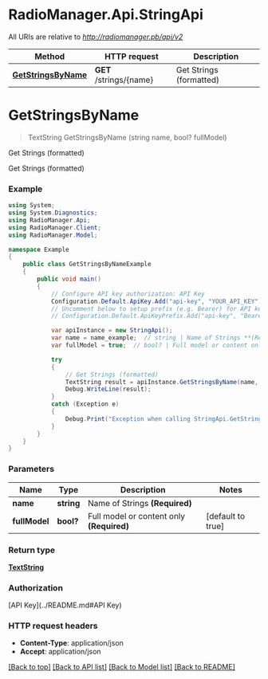 # RadioManager.Api.StringApi

All URIs are relative to *http://radiomanager.pb/api/v2*

Method | HTTP request | Description
------------- | ------------- | -------------
[**GetStringsByName**](StringApi.md#getstringsbyname) | **GET** /strings/{name} | Get Strings (formatted)


<a name="getstringsbyname"></a>
# **GetStringsByName**
> TextString GetStringsByName (string name, bool? fullModel)

Get Strings (formatted)

Get Strings (formatted)

### Example
```csharp
using System;
using System.Diagnostics;
using RadioManager.Api;
using RadioManager.Client;
using RadioManager.Model;

namespace Example
{
    public class GetStringsByNameExample
    {
        public void main()
        {
            // Configure API key authorization: API Key
            Configuration.Default.ApiKey.Add("api-key", "YOUR_API_KEY");
            // Uncomment below to setup prefix (e.g. Bearer) for API key, if needed
            // Configuration.Default.ApiKeyPrefix.Add("api-key", "Bearer");

            var apiInstance = new StringApi();
            var name = name_example;  // string | Name of Strings **(Required)**
            var fullModel = true;  // bool? | Full model or content only **(Required)** (default to true)

            try
            {
                // Get Strings (formatted)
                TextString result = apiInstance.GetStringsByName(name, fullModel);
                Debug.WriteLine(result);
            }
            catch (Exception e)
            {
                Debug.Print("Exception when calling StringApi.GetStringsByName: " + e.Message );
            }
        }
    }
}
```

### Parameters

Name | Type | Description  | Notes
------------- | ------------- | ------------- | -------------
 **name** | **string**| Name of Strings **(Required)** | 
 **fullModel** | **bool?**| Full model or content only **(Required)** | [default to true]

### Return type

[**TextString**](TextString.md)

### Authorization

[API Key](../README.md#API Key)

### HTTP request headers

 - **Content-Type**: application/json
 - **Accept**: application/json

[[Back to top]](#) [[Back to API list]](../README.md#documentation-for-api-endpoints) [[Back to Model list]](../README.md#documentation-for-models) [[Back to README]](../README.md)

